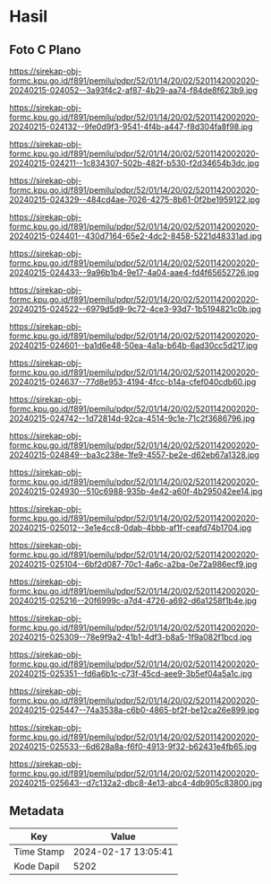 # Hasil

## Foto C Plano

https://sirekap-obj-formc.kpu.go.id/f891/pemilu/pdpr/52/01/14/20/02/5201142002020-20240215-024052--3a93f4c2-af87-4b29-aa74-f84de8f623b9.jpg

https://sirekap-obj-formc.kpu.go.id/f891/pemilu/pdpr/52/01/14/20/02/5201142002020-20240215-024132--9fe0d9f3-9541-4f4b-a447-f8d304fa8f98.jpg

https://sirekap-obj-formc.kpu.go.id/f891/pemilu/pdpr/52/01/14/20/02/5201142002020-20240215-024211--1c834307-502b-482f-b530-f2d34654b3dc.jpg

https://sirekap-obj-formc.kpu.go.id/f891/pemilu/pdpr/52/01/14/20/02/5201142002020-20240215-024329--484cd4ae-7026-4275-8b61-0f2be1959122.jpg

https://sirekap-obj-formc.kpu.go.id/f891/pemilu/pdpr/52/01/14/20/02/5201142002020-20240215-024401--430d7164-65e2-4dc2-8458-5221d48331ad.jpg

https://sirekap-obj-formc.kpu.go.id/f891/pemilu/pdpr/52/01/14/20/02/5201142002020-20240215-024433--9a96b1b4-9e17-4a04-aae4-fd4f65652726.jpg

https://sirekap-obj-formc.kpu.go.id/f891/pemilu/pdpr/52/01/14/20/02/5201142002020-20240215-024522--6979d5d9-9c72-4ce3-93d7-1b5194821c0b.jpg

https://sirekap-obj-formc.kpu.go.id/f891/pemilu/pdpr/52/01/14/20/02/5201142002020-20240215-024601--ba1d6e48-50ea-4a1a-b64b-6ad30cc5d217.jpg

https://sirekap-obj-formc.kpu.go.id/f891/pemilu/pdpr/52/01/14/20/02/5201142002020-20240215-024637--77d8e953-4194-4fcc-b14a-cfef040cdb60.jpg

https://sirekap-obj-formc.kpu.go.id/f891/pemilu/pdpr/52/01/14/20/02/5201142002020-20240215-024742--1d72814d-92ca-4514-9c1e-71c2f3686796.jpg

https://sirekap-obj-formc.kpu.go.id/f891/pemilu/pdpr/52/01/14/20/02/5201142002020-20240215-024849--ba3c238e-1fe9-4557-be2e-d62eb67a1328.jpg

https://sirekap-obj-formc.kpu.go.id/f891/pemilu/pdpr/52/01/14/20/02/5201142002020-20240215-024930--510c6988-935b-4e42-a60f-4b295042ee14.jpg

https://sirekap-obj-formc.kpu.go.id/f891/pemilu/pdpr/52/01/14/20/02/5201142002020-20240215-025012--3e1e4cc8-0dab-4bbb-af1f-ceafd74b1704.jpg

https://sirekap-obj-formc.kpu.go.id/f891/pemilu/pdpr/52/01/14/20/02/5201142002020-20240215-025104--6bf2d087-70c1-4a6c-a2ba-0e72a986ecf9.jpg

https://sirekap-obj-formc.kpu.go.id/f891/pemilu/pdpr/52/01/14/20/02/5201142002020-20240215-025216--20f6999c-a7d4-4726-a692-d6a1258f1b4e.jpg

https://sirekap-obj-formc.kpu.go.id/f891/pemilu/pdpr/52/01/14/20/02/5201142002020-20240215-025309--78e9f9a2-41b1-4df3-b8a5-1f9a082f1bcd.jpg

https://sirekap-obj-formc.kpu.go.id/f891/pemilu/pdpr/52/01/14/20/02/5201142002020-20240215-025351--fd6a6b1c-c73f-45cd-aee9-3b5ef04a5a1c.jpg

https://sirekap-obj-formc.kpu.go.id/f891/pemilu/pdpr/52/01/14/20/02/5201142002020-20240215-025447--74a3538a-c6b0-4865-bf2f-be12ca26e899.jpg

https://sirekap-obj-formc.kpu.go.id/f891/pemilu/pdpr/52/01/14/20/02/5201142002020-20240215-025533--6d628a8a-f6f0-4913-9f32-b62431e4fb65.jpg

https://sirekap-obj-formc.kpu.go.id/f891/pemilu/pdpr/52/01/14/20/02/5201142002020-20240215-025643--d7c132a2-dbc8-4e13-abc4-4db905c83800.jpg


## Metadata

| Key        | Value               |
| ---------- | ------------------- |
| Time Stamp | 2024-02-17 13:05:41 |
| Kode Dapil | 5202                |



